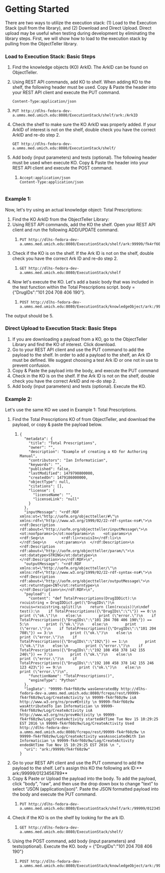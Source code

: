 # Getting Started

There are two ways to utilize the execution stack: \(1\) Load to the Execution Stack \(pull from the library\), and \(2\) Download and Direct Upload. Direct upload may be useful when testing during development by eliminating the library steps. First, we will show how to load to the execution stack by pulling from the ObjectTeller library.

### Load to Execution Stack: Basic Steps

1. Find the knowledge objects \(KO\) ArkID. The ArkID can be found on ObjectTeller.

2. Using REST API commands, add KO to shelf. When adding KO to the shelf, the following header must be used. Copy & Paste the header into your REST API client and execute the PUT command.

   ```
   Content-Type:application/json
   ```

3. ```
   PUT http://dlhs-fedora-dev-a.umms.med.umich.edu:8080/ExecutionStack/shelf/ark:/ArkID
   ```
4. Check the shelf to make sure the KO ArkID was properly added. If your ArkID of interest is not on the shelf, double check you have the correct ArkID and re-do step 2.

   ```
   GET http://dlhs-fedora-dev-a.umms.med.umich.edu:8080/ExecutionStack/shelf/
   ```

5. Add body \(input parameters\) and tests \(optional\). The following header must be used when execute KO. Copy & Paste the header into your REST API client and execute the POST command.

   1. ```
      Accept:application/json
      Content-Type:application/json
      ```

```

```

### Example 1: 

Now, let's try using an actual knowledge object: Total Prescriptions:

1. Find the KO ArkID from the ObjectTeller Library:
2. Using REST API commands, add the KO the shelf. Open your REST API client and run the following ADD/UPDATE command.
   1. ```
      PUT http://dlhs-fedora-dev-a.umms.med.umich.edu:8080/ExecutionStack/shelf/ark:99999/fk4rf60z9w
      ```
3. Check if the KO is on the shelf. If the Ark ID is not on the shelf, double check you have the correct Ark ID and re-do step 2. 
   1. ```
      GET http://dlhs-fedora-dev-a.umms.med.umich.edu:8080/ExecutionStack/shelf
      ```
4. Now let's execute the KO. Let's add a basic body that was included in the test function within the Total Prescriptions script. body = {"DrugIDs":"101 204 708 406 190"}.
   1. ```
      POST http://dlhs-fedora-dev-a.umms.med.umich.edu:8080/ExecutionStack/knowledgeObject/ark:/99999/fk4rf60z9w/result
      ```

The output should be 5.

### Direct Upload to Execution Stack: Basic Steps

1. If you are downloading a payload from a KO, go to the ObjectTeller Library and find the KO of interest. Click download.
2. Go to your REST API client and use the PUT command to add the payload to the shelf. In order to add a payload to the shelf, an Ark ID must be defined. We suggest choosing a test Ark ID or one not in use to prevent confusion. 
3. Copy & Paste the payload into the body, and execute the PUT command
4. Check in the KO is on the shelf. If the Ark ID is not on the shelf, double check you have the correct ArkID and re-do step 2.
5. Add body \(input parameters\) and tests \(optional\). Execute the KO.

### Example 2:

Let's use the same KO we used in Example 1: Total Prescriptions.

1. Find the Total Prescriptions KO of from ObjectTeller, and download the payload, or copy & paste the payload below.
   1. ```
      {
        "metadata": {
          "title": "Total Prescriptions",
          "owner": "",
          "description": "Example of creating a KO for Authoring Manual",
          "contributors": "Ian Informatician",
          "keywords": "",
          "published": false,
          "lastModified": 1479790800000,
          "createdOn": 1479186000000,
          "objectType": null,
          "citations": [],
          "license": {
            "licenseName": "",
            "licenseLink": "null"
          }
        },
        "inputMessage": "<rdf:RDF xmlns:ot=\"http://uofm.org/objectteller/#\"\n xmlns:rdf=\"http://www.w3.org/1999/02/22-rdf-syntax-ns#\">\n  <rdf:Description rdf:about=\"http://uofm.org/objectteller/inputMessage\">\n    <ot:noofparams>1</ot:noofparams>\n    <ot:params>\n      <rdf:Seq>\n        <rdf:li>rxcuisIn</rdf:li>\n      </rdf:Seq>\n    </ot:params>\n  </rdf:Description>\n  <rdf:Description rdf:about=\"http://uofm.org/objectteller/param/\">\n    <ot:datatype>STRING</ot:datatype>\n  </rdf:Description>\n</rdf:RDF>\n",
        "outputMessage": "<rdf:RDF xmlns:ot=\"http://uofm.org/objectteller/\"\n  xmlns:rdf=\"http://www.w3.org/1999/02/22-rdf-syntax-ns#\">\n  <rdf:Description rdf:about=\"http://uofm.org/objectteller/outputMessage\">\n    <ot:returntype>INT</ot:returntype>\n  </rdf:Description>\n</rdf:RDF>\n",
        "payload": {
          "content": "def TotalPrescriptions(DrugIDDict):\n    rxcuistring = DrugIDDict.get(\"DrugIDs\")\n    rxcuis=rxcuistring.split()\n    return (len(rxcuis))\n\ndef test():\n    if TotalPrescriptions({\"DrugIDs\":\"\"}) == 0:\n        print (\"ok.\")\n    else:\n        print (\"error.\")\n    if TotalPrescriptions({\"DrugIDs\":\"101 204 708 406 190\"}) == 5:\n        print (\"ok.\")\n    else:\n        print (\"error.\")\n    if TotalPrescriptions({\"DrugIDs\":\"101 204 708\"}) == 3:\n        print (\"ok.\")\n    else:\n        print (\"error.\")\n    if TotalPrescriptions({\"DrugIDs\":\"192\"}) == 1:\n        print (\"ok.\")\n    else:\n        print (\"error.\")\n    if TotalPrescriptions({\"DrugIDs\":\"192 108 458 378 142 155 246\"}) == 7:\n        print (\"ok.\")\n    else:\n        print (\"error.\")\n    if TotalPrescriptions({\"DrugIDs\":\"192 108 458 378 142 155 246 123 423\"}) == 9:\n        print (\"ok.\")\n    else:\n        print (\"error.\")\n",
          "functionName": "TotalPrescriptions()",
          "engineType": "Python"
        },
        "logData": "99999-fk4rf60z9w wasGeneratedBy http://dlhs-fedora-dev-a.umms.med.umich.edu:8080/fcrepo/rest/99999-fk4rf60z9w/Log/CreateActivity \n 99999-fk4rf60z9w isA http://www.w3.org/ns/prov#Entity \n 99999-fk4rf60z9w wasAttributedTo Ian Informatician \n 99999-fk4rf60z9w/Log/CreateActivity isA http://www.w3.org/ns/prov#Activity \n 99999-fk4rf60z9w/Log/CreateActivity startedAtTime Tue Nov 15 10:29:25 EST 2016 \n 99999-fk4rf60z9w/Log/CreateActivity Used http://dlhs-fedora-dev-a.umms.med.umich.edu:8080/fcrepo/rest/99999-fk4rf60z9w \n 99999-fk4rf60z9w/Log/CreateActivity wasAssociatedWith Ian Informatician \n 99999-fk4rf60z9w/Log/CreateActivity endedAtTime Tue Nov 15 10:29:25 EST 2016 \n ",
        "uri": "ark:/99999/fk4rf60z9w"
      }
      ```
2. Go to your REST API client and use the PUT command to add the payload to the shelf. Let's assign this KO the following ark ID:** ark:/99999/0123456789**
3. Copy & Paste or Upload the payload into the body. To add the payload, click "body", "raw", and then use the drop down box to change "text" to select "JSON \(application/json\)". Paste the JSON formatted payload into the body and execute the PUT command.
   1. ```
      PUT http://dlhs-fedora-dev-a.umms.med.umich.edu:8080/ExecutionStack/shelf/ark:/99999/0123456789
      ```
4. Check if the KO is on the shelf by looking for the ark ID.
   1. ```
      GET http://dlhs-fedora-dev-a.umms.med.umich.edu:8080/ExecutionStack/shelf/
      ```
5. Using the POST command, add body \(input parameters\) and tests\(optional\). Execute the KO.
   body = {"DrugIDs":"101 204 708 406 190"}
   1. ```
      POST http://dlhs-fedora-dev-a.umms.med.umich.edu:8080/ExecutionStack/knowledgeObject/ark:/99999/0123456789/result
      ```



